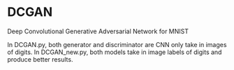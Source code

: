 # DCGAN
Deep Convolutional Generative Adversarial Network for MNIST

In DCGAN.py, both generator and discriminator are CNN only take in images of digits.
In DCGAN_new.py, both models take in image labels of digits and produce better results.

